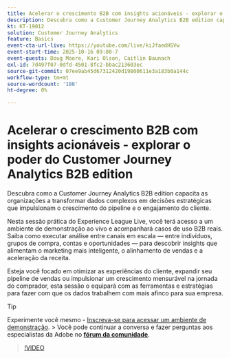 ```yaml
---
title: Acelerar o crescimento B2B com insights acionáveis - explorar o poder do Customer Journey Analytics B2B edition
description: Descubra como a Customer Journey Analytics B2B edition capacita as organizações a transformar dados complexos em decisões estratégicas que impulsionam o crescimento do pipeline e o engajamento do cliente.
kt: KT-19012
solution: Customer Journey Analytics
feature: Basics
event-cta-url-live: https://youtube.com/live/kiJfaedHSVw
event-start-time: 2025-10-16 09:00-7
event-guests: Doug Moore, Kari Olson, Caitlin Baunach
exl-id: 7d497f07-0dfd-4501-8fc2-bbac213603ec
source-git-commit: 07ee9ab45d67312420d19800611e3a183b0a144c
workflow-type: tm+mt
source-wordcount: '188'
ht-degree: 0%

---
```


# Acelerar o crescimento B2B com insights acionáveis - explorar o poder do Customer Journey Analytics B2B edition

Descubra como a Customer Journey Analytics B2B edition capacita as organizações a transformar dados complexos em decisões estratégicas que impulsionam o crescimento do pipeline e o engajamento do cliente.

Nesta sessão prática do Experience League Live, você terá acesso a um ambiente de demonstração ao vivo e acompanhará casos de uso B2B reais. Saiba como executar análise entre canais em escala — entre indivíduos, grupos de compra, contas e oportunidades — para descobrir insights que alimentam o marketing mais inteligente, o alinhamento de vendas e a aceleração da receita.

Esteja você focado em otimizar as experiências do cliente, expandir seu pipeline de vendas ou impulsionar um crescimento mensurável na jornada do comprador, esta sessão o equipará com as ferramentas e estratégias para fazer com que os dados trabalhem com mais afinco para sua empresa.

>[!TIP]
>
> Experimente você mesmo - [Inscreva-se para acessar um ambiente de demonstração](https://business.adobe.com/resources/customer-journey-analytics-b2b-edition-sandbox.html).
> &#x200B;> Você pode continuar a conversa e fazer perguntas aos especialistas da Adobe no **[fórum da comunidade](https://experienceleaguecommunities.adobe.com/t5/adobe-analytics-discussions/experience-league-live-unlock-the-power-of-customer-journey/td-p/780513?profile.language=pt#)**.

>[!VIDEO](https://video.tv.adobe.com/v/3476010/?learn=on&enablevpops)
